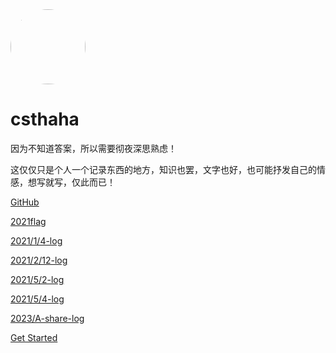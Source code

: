 

<!-- ![color](#f0f0f0) -->
<!-- [warstar](https://github.com/csthaha/warstar)
[baymax](https://csthaha.github.io/baymax/)
[jd3pages](https://csthaha.github.io/jd3pages/)
[fire](https://csthaha.github.io/css-fire/) -->


<img width="120px" height="120px" style="border-radius: 50%" bor src="https://avatars3.githubusercontent.com/u/48152550?s=460&amp;u=fbab86cdab3a83aa23286b00f4e431f971abc2f6amp;v=4">
<h1>csthaha</h1>
<span>因为不知道答案，所以需要彻夜深思熟虑！</span>

<span>这仅仅只是个人一个记录东西的地方，知识也罢，文字也好，也可能抒发自己的情感，想写就写，仅此而已！</span>

[GitHub](https://github.com/csthaha)   

[2021flag](2021flag) 

[2021/1/4-log](log/20210104)

[2021/2/12-log](log/20210212.md)

[2021/5/2-log](log/20210502.md)

[2021/5/4-log](log/20210504.md)

[2023/A-share-log](log/20230504.md)

[Get Started](README)
<!-- ![color](#00FFCC) -->
<!-- ![color](#669999) -->
<!-- ![color](#999999) -->